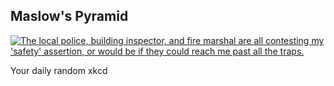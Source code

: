## Maslow's Pyramid
[![The local police, building inspector, and fire marshal are all contesting my 'safety' assertion, or would be if they could reach me past all the traps.](https://imgs.xkcd.com/comics/maslows_pyramid.png)](https://xkcd.com/2988/ "The local police, building inspector, and fire marshal are all contesting my 'safety' assertion, or would be if they could reach me past all the traps.")

Your daily random xkcd
